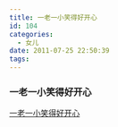 ```yaml
---
title: 一老一小笑得好开心
id: 104
categories:
  - 女儿
date: 2011-07-25 22:50:39
tags:
---
```


### 一老一小笑得好开心

[一老一小笑得好开心](http://video.sina.com.cn/v/b/45959012-1833598780.html#45709032 "一老一小笑得好开心")